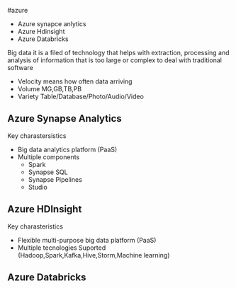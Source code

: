 #azure
- Azure synapce anlytics
- Azure Hdinsight
- Azure Databricks

Big data it is a filed of technology that helps with extraction, processing and analysis of information that is too large or complex to deal with traditional software

- Velocity means how often data arriving
- Volume MG,GB,TB,PB
- Variety Table/Database/Photo/Audio/Video

## Azure Synapse Analytics
Key charastersistics
- Big data analytics platform (PaaS)
- Multiple components
	- Spark
	- Synapse SQL
	- Synapse Pipelines
	- Studio
## Azure HDInsight
Key charasteristics
- Flexible multi-purpose big data platform (PaaS)
- Multiple tecnologies Suported (Hadoop,Spark,Kafka,Hive,Storm,Machine learning)

## Azure Databricks